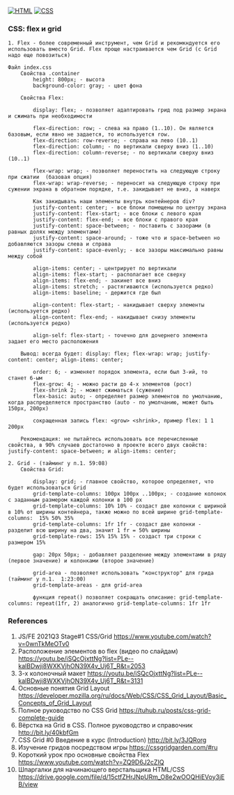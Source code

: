 [![HTML](https://img.shields.io/badge/HTML-E46035??style=for-the-badge&logo=HTML5&logoColor=FFFFFF)](https://html.spec.whatwg.org/multipage/)
[![CSS](https://img.shields.io/badge/CSS-274DE4??style=for-the-badge&logo=CSS3&logoColor=FFFFFF)](https://www.w3.org/Style/CSS/)

### CSS: flex и grid
```
1. Flex - более современный инструмент, чем Grid и рекомкндуется его использовать вместо Grid. Flex проще настраивается чем Grid (с Grid надо еще повозиться)  

Файл index.css
    Свойства .container
        height: 800px; - высота
        background-color: gray; - цвет фона

    Свойства Flex:

        display: flex; - позволяет адаптировать грид под размер экрана и сжимать при необходимости

        flex-direction: row; - слева на право (1..10). Он является базовым, если явно не задается, то используется row.
        flex-direction: row-reverse; - справа на лево (10..1)
        flex-direction: column; - по вертикали сверху вниз (1..10)
        flex-direction: column-reverse; - по вертикали сверху вниз (10..1)

        flex-wrap: wrap; - позволяет переностить на следующую строку при сжатии  (базовая опция)
        flex-wrap: wrap-reverse; - переносит на следующую строку при сужении экрана в обратном порядке, т.е. закидывает не вниз, а наверх

        Как закидывать наши элементы внутрь контейнеров div?
        justify-content: center; - все блоки помещены по центру экрана
        justify-content: flex-start; - все блоки с левого края
        justify-content: flex-end; - все блоки с правого края 
        justify-content: space-between; - поставить с зазорами (в равных долях между элементами)
        justify-content: space-around; - тоже что и space-between но добавляются зазоры слева и справа
        justify-content: space-evenly; - все зазоры максимально равны между собой 
        
        align-items: center; - центрирует по вертикали
        align-items: flex-start; - располагает все сверху
        align-items: flex-end; - закинет все вниз
        align-items: stretch; - растягиваются (используется редко)
        align-items: baseline; - держится где был 

        align-content: flex-start; - накидывает сверху элементы (используется редко)
        align-content: flex-end; - накидывает снизу элементы (используется редко)

        align-self: flex-start; - точечно для дочернего элемента задает его место расположения 

    Вывод: всегда будет: display: flex; flex-wrap: wrap; justify-content: center; align-items: center;

        order: 6; - изменяет порядок элемента, если был 3-ий, то станет 6-ым       
        flex-grow: 4; - можно расти до 4-х элементов (рост)
        flex-shrink 2; - может сжиматься (сужение)
        flex-basic: auto; - определяет размер элементов по умолчанию, когда распределяется пространство (auto - по умолчанию, может быть 150px, 200px)

        сокращенная запись flex: <grow> <shrink>, пример flex: 1 1 200px

    Рекомендация: не пытайтесь использовать все перечисленные свойства, в 90% случаев достаточно в проекте всего двух свойств: justify-content: space-between; и align-items: center;       

2. Grid - (тайминг у п.1. 59:08)
    Свойства Grid:

        display: grid; - главное свойство, которое определяет, что будет использоваться Grid
        grid-template-columns: 100px 100px ..100px; - создание колонок с заданным размером каждой колонки в 100 px
        grid-template-columns: 10% 10% - создаст две колонки с шириной в 10% от ширины контейнера, также можно по всей ширине grid-template-columns:  15% 50% 35%
        grid-template-columns: 1fr 1fr - создаст две колонки - разделит всю ширину на два, значит 1 fr = 50% ширины
        grid-template-rows: 15% 15% 15% - создаст три строки с размером 15%

        gap: 20px 50px; - добавляет разделение между элементами в ряду (первое значение) и колонками (второе значение) 

        grid-area - позволяет использовать "конструктор" для грида (тайминг у п.1.  1:23:00)
        grid-template-areas - для grid-area

        функция repeat() позволяет сокращать описание: grid-template-columns: repeat(1fr, 2) аналогично grid-template-columns: 1fr 1fr 

```
### References
1. JS/FE 2021Q3 Stage#1 CSS/Grid https://www.youtube.com/watch?v=0wnTkMeOTv0
2. Расположение элементов во flex (видео по слайдам) https://youtu.be/iSQcOjxttNg?list=PLe--kalBDwji8WXKVjhON39X4v_Uj6T_R&t=2053
3. 3-х колоночный макет https://youtu.be/iSQcOjxttNg?list=PLe--kalBDwji8WXKVjhON39X4v_Uj6T_R&t=3131
4. Основные понятия Grid Layout https://developer.mozilla.org/ru/docs/Web/CSS/CSS_Grid_Layout/Basic_Concepts_of_Grid_Layout
5. Полное руководство по CSS Grid https://tuhub.ru/posts/css-grid-complete-guide
6. Вёрстка на Grid в CSS. Полное руководство и справочник http://bit.ly/40kbfGm 
7. CSS Grid #0 Введение в курс (Introduction) http://bit.ly/3JQRorg 
8. Изучение гридов посредством игры https://cssgridgarden.com/#ru
9. Короткий урок про основные свойства Flex https://www.youtube.com/watch?v=ZQ9D6J2cZIQ
10. Шпаргалки для начинающего верстальщика HTML/CSS https://drive.google.com/file/d/15ctfZHrJNpURm_O8e2wOOQHiEVoy3jEB/view

